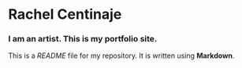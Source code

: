 
# Rachel Centinaje

### I am an artist. This is my portfolio site.

This is a *README* file for my repository. It is written using **Markdown**.
